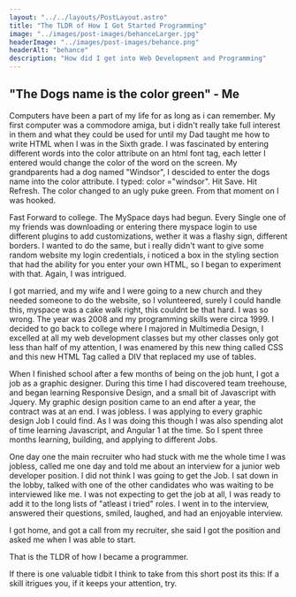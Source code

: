 ```yaml
---
layout: "../../layouts/PostLayout.astro"
title: "The TLDR of How I Got Started Programming"
image: "../images/post-images/behanceLarger.jpg"
headerImage: "../images/post-images/behance.png"
headerAlt: "behance"
description: "How did I get into Web Development and Programming"
---
```


## "The Dogs name is the color green" - Me

Computers have been a part of my life for as long as i can remember. My first computer was a commodore amiga, but i didn't really take full interest in them and what they could be used for until my Dad taught me how to write HTML when I was in the Sixth grade. I was fascinated by entering different words into the color attribute on an html font tag, each letter I entered would change the color of the word on the screen. My grandparents had a dog named "Windsor", I descided to enter the dogs name into the color attribute. I typed: color ="windsor". Hit Save. Hit Refresh. The color changed to an ugly puke green. From that moment on I was hooked.

Fast Forward to college. The MySpace days had begun. Every Single one of my friends was downloading or entering there myspace login to use different plugins to add customizations, wether it was a flashy sign, different borders. I wanted to do the same, but i really didn't want to give some random website my login credentials, i noticed a box in the styling section that had the ability for you enter your own HTML, so I began to experiment with that. Again, I was intrigued. 

I got married, and my wife and I were going to a new church and they needed someone to do the website, so I volunteered, surely I could handle this, myspace was a cake walk right, this couldnt be that hard. I was so wrong. The year was 2008 and my programming skills were circa 1999. I decided to go back to college where I majored in Multimedia Design, I excelled at all my web development classes but my other classes only got less than half of my attention, I was enamered by this new thing called CSS and this new HTML Tag called a DIV that replaced my use of tables. 

When I finished school after a few months of being on the job hunt, I got a job as a graphic designer. During this time I had discovered team treehouse, and began learning Responsive Design, and a small bit of Javascript with Jquery. My graphic design position came to an end after a year, the contract was at an end. I was jobless. I was applying to every graphic design Job I could find. As I was doing this though I was also spending alot of  time learning Javascript, and Angular 1 at the time. So I spent three months learning, building, and applying to different Jobs. 

One day one the main recruiter who had stuck with me the whole time I was jobless, called me one day and told me about an interview for a junior web developer position. I did not think I was going to get the Job. I sat down in the lobby, talked with one of the other candidates who was waiting to be interviewed like me. I was not expecting to get the job at all, I was ready to add it to the long lists of "atleast i tried" roles. I went in to the interview, answered their questions, smiled, laughed, and had an enjoyable interview. 

I got home, and got a call from my recruiter, she said I got the position and asked me when I was able to start.

That is the TLDR of how I became a programmer. 

If there is one valuable tidbit I think to take from this short post its this: If a skill itrigues you, if it keeps your attention, try. 